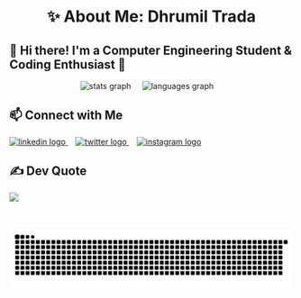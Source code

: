 <h1 align="center">✨ About Me: Dhrumil Trada</h1>
<h2 align="left">👋 Hi there! I'm a Computer Engineering Student & Coding Enthusiast 🚀</h2>

<div align="center">
   <img src="https://github-readme-stats.vercel.app/api?username=DhrumilTrada&hide_title=false&hide_rank=false&show_icons=true&include_all_commits=true&count_private=true&disable_animations=false&theme=dracula&locale=en&hide_border=false" height="150" alt="stats graph"  />
  <img width="12" />
  <img src="https://github-readme-stats.vercel.app/api/top-langs?username=DhrumilTrada&locale=en&hide_title=false&layout=compact&card_width=320&langs_count=5&theme=dracula&hide_border=false" height="150" alt="languages graph" />
  <img width="12" />
</div>

## 📫 Connect with Me

<div align="left">
 <a href="https://www.linkedin.com/in/dhrumil-trada/" target="_blank">
    <img src="https://img.shields.io/static/v1?message=LinkedIn&logo=linkedin&label=&color=0077B5&logoColor=white&labelColor=&style=for-the-badge" height="30" alt="linkedin logo" />
  </a>
  <img width="10" />
  <a href="https://x.com/trada_dhrumil" target="_blank">
    <img src="https://img.shields.io/static/v1?message=Twitter&logo=twitter&label=&color=1DA1F2&logoColor=white&labelColor=&style=for-the-badge" height="30" alt="twitter logo" />
  </a>
  <img width="10" />
  <a href="https://www.instagram.com/dt_sdmn04" target="_blank">
    <img src="https://img.shields.io/static/v1?message=Instagram&logo=instagram&label=&color=E4405F&logoColor=white&labelColor=&style=for-the-badge" height="30" alt="instagram logo" />
  </a>
</div>

## ✍️ Dev Quote
![](https://quotes-github-readme.vercel.app/api?type=horizontal&theme=dracula)

##
<br clear="both">
<div align="center">
<img src="https://raw.githubusercontent.com/DhrumilTrada/DhrumilTrada/output/snake.svg" alt="Snake animation" />
</div>
